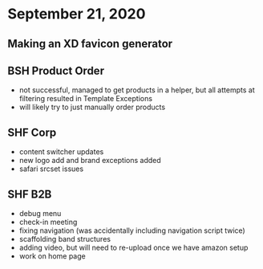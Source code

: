 # September 21, 2020

## Making an XD favicon generator

## BSH Product Order
- not successful, managed to get products in a helper, but all attempts at filtering resulted in Template Exceptions
- will likely try to just manually order products

## SHF Corp
- content switcher updates
- new logo add and brand exceptions added
- safari srcset issues

## SHF B2B
- debug menu
- check-in meeting
- fixing navigation (was accidentally including navigation script twice)
- scaffolding band structures
- adding video, but will need to re-upload once we have amazon setup
- work on home page

